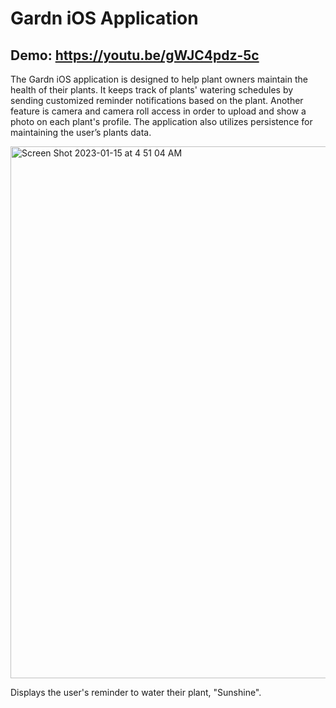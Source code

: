 # Gardn iOS Application
## Demo: https://youtu.be/gWJC4pdz-5c
The Gardn iOS application is designed to help plant owners maintain the health of their plants. It keeps track of plants' watering schedules by sending customized reminder notifications based on the plant. Another feature is camera and camera roll access in order to upload and show a photo on each plant's profile. The application also utilizes persistence for maintaining the user’s plants data.

<img width="851" alt="Screen Shot 2023-01-15 at 4 51 04 AM" src="https://user-images.githubusercontent.com/71235972/212534148-66c3e899-b941-4907-be49-fefaf3a98b29.png">

Displays the user's reminder to water their plant, "Sunshine".
